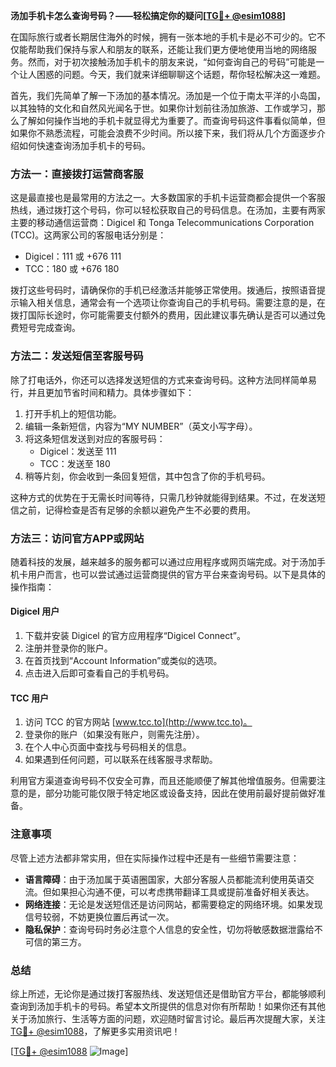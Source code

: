**汤加手机卡怎么查询号码？——轻松搞定你的疑问[[TG💪+ @esim1088](https://t.me/s/esim1088)]**

在国际旅行或者长期居住海外的时候，拥有一张本地的手机卡是必不可少的。它不仅能帮助我们保持与家人和朋友的联系，还能让我们更方便地使用当地的网络服务。然而，对于初次接触汤加手机卡的朋友来说，“如何查询自己的号码”可能是一个让人困惑的问题。今天，我们就来详细聊聊这个话题，帮你轻松解决这一难题。

首先，我们先简单了解一下汤加的基本情况。汤加是一个位于南太平洋的小岛国，以其独特的文化和自然风光闻名于世。如果你计划前往汤加旅游、工作或学习，那么了解如何操作当地的手机卡就显得尤为重要了。而查询号码这件事看似简单，但如果你不熟悉流程，可能会浪费不少时间。所以接下来，我们将从几个方面逐步介绍如何快速查询汤加手机卡的号码。

### 方法一：直接拨打运营商客服

这是最直接也是最常用的方法之一。大多数国家的手机卡运营商都会提供一个客服热线，通过拨打这个号码，你可以轻松获取自己的号码信息。在汤加，主要有两家主要的移动通信运营商：Digicel 和 Tonga Telecommunications Corporation (TCC)。这两家公司的客服电话分别是：

- Digicel：111 或 +676 111
- TCC：180 或 +676 180

拨打这些号码时，请确保你的手机已经激活并能够正常使用。拨通后，按照语音提示输入相关信息，通常会有一个选项让你查询自己的手机号码。需要注意的是，在拨打国际长途时，你可能需要支付额外的费用，因此建议事先确认是否可以通过免费短号完成查询。

### 方法二：发送短信至客服号码

除了打电话外，你还可以选择发送短信的方式来查询号码。这种方法同样简单易行，并且更加节省时间和精力。具体步骤如下：

1. 打开手机上的短信功能。
2. 编辑一条新短信，内容为“MY NUMBER”（英文小写字母）。
3. 将这条短信发送到对应的客服号码：
   - Digicel：发送至 111
   - TCC：发送至 180
4. 稍等片刻，你会收到一条回复短信，其中包含了你的手机号码。

这种方式的优势在于无需长时间等待，只需几秒钟就能得到结果。不过，在发送短信之前，记得检查是否有足够的余额以避免产生不必要的费用。

### 方法三：访问官方APP或网站

随着科技的发展，越来越多的服务都可以通过应用程序或网页端完成。对于汤加手机卡用户而言，也可以尝试通过运营商提供的官方平台来查询号码。以下是具体的操作指南：

#### Digicel 用户
1. 下载并安装 Digicel 的官方应用程序“Digicel Connect”。
2. 注册并登录你的账户。
3. 在首页找到“Account Information”或类似的选项。
4. 点击进入后即可查看自己的手机号码。

#### TCC 用户
1. 访问 TCC 的官方网站 [www.tcc.to](http://www.tcc.to)。
2. 登录你的账户（如果没有账户，则需先注册）。
3. 在个人中心页面中查找与号码相关的信息。
4. 如果遇到任何问题，可以联系在线客服寻求帮助。

利用官方渠道查询号码不仅安全可靠，而且还能顺便了解其他增值服务。但需要注意的是，部分功能可能仅限于特定地区或设备支持，因此在使用前最好提前做好准备。

### 注意事项

尽管上述方法都非常实用，但在实际操作过程中还是有一些细节需要注意：

- **语言障碍**：由于汤加属于英语圈国家，大部分客服人员都能流利使用英语交流。但如果担心沟通不便，可以考虑携带翻译工具或提前准备好相关表达。
- **网络连接**：无论是发送短信还是访问网站，都需要稳定的网络环境。如果发现信号较弱，不妨更换位置后再试一次。
- **隐私保护**：查询号码时务必注意个人信息的安全性，切勿将敏感数据泄露给不可信的第三方。

### 总结

综上所述，无论你是通过拨打客服热线、发送短信还是借助官方平台，都能够顺利查询到汤加手机卡的号码。希望本文所提供的信息对你有所帮助！如果你还有其他关于汤加旅行、生活等方面的问题，欢迎随时留言讨论。最后再次提醒大家，关注[TG💪+ @esim1088](https://t.me/s/esim1088)，了解更多实用资讯吧！

[[TG💪+ @esim1088](https://t.me/s/esim1088) ![Image](https://i.postimg.cc/4NQfJmqS/Snipaste-2025-05-13-00-14-12.png)]